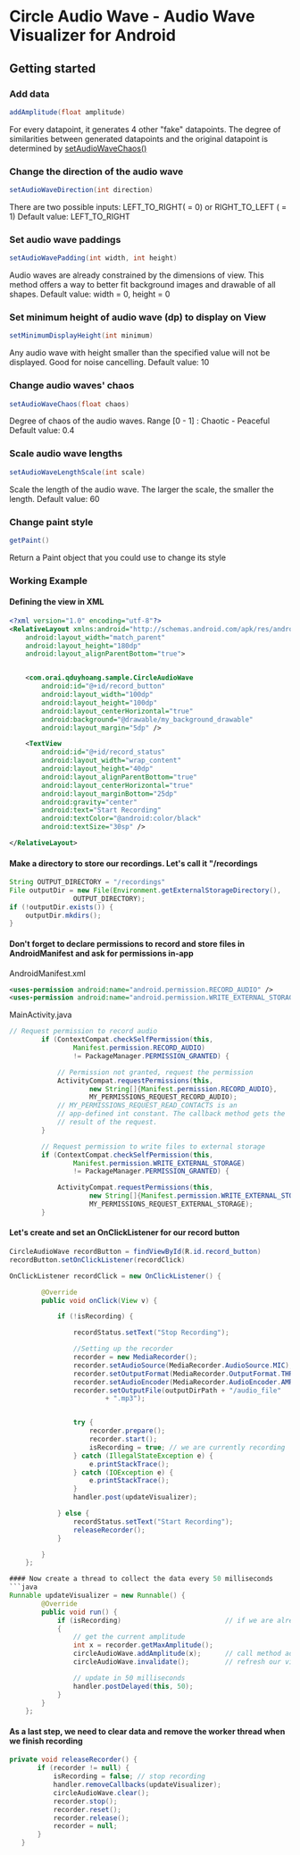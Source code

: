 # Circle Audio Wave - Audio Wave Visualizer for Android

## Getting started
### Add data
```java
addAmplitude(float amplitude)
```
For every datapoint, it generates 4 other "fake" datapoints. The degree of similarities between generated datapoints and the original datapoint is determined by [setAudioWaveChaos()](#change-audio-waves-chaos)

### Change the direction of the audio wave
```java
setAudioWaveDirection(int direction)
```
There are two possible inputs: LEFT_TO_RIGHT( = 0) or RIGHT_TO_LEFT ( = 1)
Default value: LEFT_TO_RIGHT

### Set audio wave paddings
```java
setAudioWavePadding(int width, int height)
```
Audio waves are already constrained by the dimensions of view. This method offers a way to better fit background images and drawable of all shapes.
Default value: width = 0, height = 0

### Set minimum height of audio wave (dp) to display on View
```java
setMinimumDisplayHeight(int minimum)
```
Any audio wave with height smaller than the specified value will not be displayed. Good for noise cancelling.
Default value: 10

### Change audio waves' chaos
```java
setAudioWaveChaos(float chaos)
```
Degree of chaos of the audio waves. Range [0 - 1] : Chaotic - Peaceful
Default value: 0.4

### Scale audio wave lengths
```java
setAudioWaveLengthScale(int scale)
```
Scale the length of the audio wave. The larger the scale, the smaller the length.
Default value: 60

### Change paint style
```java
getPaint()
```
Return a Paint object that you could use to change its style


### Working Example
#### Defining the view in XML
```xml
<?xml version="1.0" encoding="utf-8"?>
<RelativeLayout xmlns:android="http://schemas.android.com/apk/res/android"
    android:layout_width="match_parent"
    android:layout_height="180dp"
    android:layout_alignParentBottom="true">


    <com.orai.qduyhoang.sample.CircleAudioWave
        android:id="@+id/record_button"
        android:layout_width="100dp"
        android:layout_height="100dp"
        android:layout_centerHorizontal="true"
        android:background="@drawable/my_background_drawable"
        android:layout_margin="5dp" />

    <TextView
        android:id="@+id/record_status"
        android:layout_width="wrap_content"
        android:layout_height="40dp"
        android:layout_alignParentBottom="true"
        android:layout_centerHorizontal="true"
        android:layout_marginBottom="25dp"
        android:gravity="center"
        android:text="Start Recording"
        android:textColor="@android:color/black"
        android:textSize="30sp" />

</RelativeLayout>
```

#### Make a directory to store our recordings. Let's call it "/recordings
```java
String OUTPUT_DIRECTORY = "/recordings"
File outputDir = new File(Environment.getExternalStorageDirectory(),
                OUTPUT_DIRECTORY);
if (!outputDir.exists()) {
    outputDir.mkdirs();
}
```

#### Don't forget to declare permissions to record and store files in AndroidManifest and ask for permissions in-app

AndroidManifest.xml
```xml
<uses-permission android:name="android.permission.RECORD_AUDIO" />
<uses-permission android:name="android.permission.WRITE_EXTERNAL_STORAGE" />
```

MainActivity.java
```java
// Request permission to record audio
        if (ContextCompat.checkSelfPermission(this,
                Manifest.permission.RECORD_AUDIO)
                != PackageManager.PERMISSION_GRANTED) {

            // Permission not granted, request the permission
            ActivityCompat.requestPermissions(this,
                    new String[]{Manifest.permission.RECORD_AUDIO},
                    MY_PERMISSIONS_REQUEST_RECORD_AUDIO);
            // MY_PERMISSIONS_REQUEST_READ_CONTACTS is an
            // app-defined int constant. The callback method gets the
            // result of the request.
        }

        // Request permission to write files to external storage
        if (ContextCompat.checkSelfPermission(this,
                Manifest.permission.WRITE_EXTERNAL_STORAGE)
                != PackageManager.PERMISSION_GRANTED) {

            ActivityCompat.requestPermissions(this,
                    new String[]{Manifest.permission.WRITE_EXTERNAL_STORAGE},
                    MY_PERMISSIONS_REQUEST_EXTERNAL_STORAGE);
        }
```

#### Let's create and set an OnClickListener for our record button
```java
CircleAudioWave recordButton = findViewById(R.id.record_button)
recordButton.setOnClickListener(recordClick)

OnClickListener recordClick = new OnClickListener() {

        @Override
        public void onClick(View v) {

            if (!isRecording) {

                recordStatus.setText("Stop Recording");

                //Setting up the recorder
                recorder = new MediaRecorder();
                recorder.setAudioSource(MediaRecorder.AudioSource.MIC);
                recorder.setOutputFormat(MediaRecorder.OutputFormat.THREE_GPP);
                recorder.setAudioEncoder(MediaRecorder.AudioEncoder.AMR_NB);
                recorder.setOutputFile(outputDirPath + "/audio_file"
                        + ".mp3");


                try {
                    recorder.prepare();
                    recorder.start();
                    isRecording = true; // we are currently recording
                } catch (IllegalStateException e) {
                    e.printStackTrace();
                } catch (IOException e) {
                    e.printStackTrace();
                }
                handler.post(updateVisualizer);

            } else {
                recordStatus.setText("Start Recording");
                releaseRecorder();
            }

        }
    };

#### Now create a thread to collect the data every 50 milliseconds
```java
Runnable updateVisualizer = new Runnable() {
        @Override
        public void run() {
            if (isRecording)                          // if we are already recording
            {
                // get the current amplitude
                int x = recorder.getMaxAmplitude();
                circleAudioWave.addAmplitude(x);      // call method addAmplitude() to add data to our view
                circleAudioWave.invalidate();         // refresh our view

                // update in 50 milliseconds
                handler.postDelayed(this, 50);
            }
        }
    };
 ```
 
 #### As a last step, we need to clear data and remove the worker thread when we finish recording
 ```java
 private void releaseRecorder() {
        if (recorder != null) {
            isRecording = false; // stop recording
            handler.removeCallbacks(updateVisualizer);
            circleAudioWave.clear();
            recorder.stop();
            recorder.reset();
            recorder.release();
            recorder = null;
        }
    }
```


